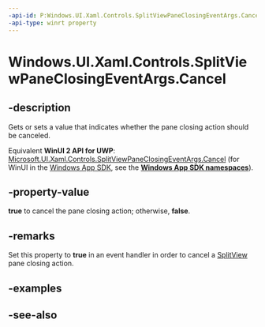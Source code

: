 ```yaml
---
-api-id: P:Windows.UI.Xaml.Controls.SplitViewPaneClosingEventArgs.Cancel
-api-type: winrt property
---
```


<!-- Property syntax
public bool Cancel { get;  set; }
-->

# Windows.UI.Xaml.Controls.SplitViewPaneClosingEventArgs.Cancel

## -description
Gets or sets a value that indicates whether the pane closing action should be canceled.

Equivalent **WinUI 2 API for UWP**: [Microsoft.UI.Xaml.Controls.SplitViewPaneClosingEventArgs.Cancel](/windows/winui/api/microsoft.ui.xaml.controls.splitviewpaneclosingeventargs.cancel) (for WinUI in the [Windows App SDK](/windows/apps/windows-app-sdk/), see the **[Windows App SDK namespaces](/windows/windows-app-sdk/api/winrt/)**).

## -property-value
**true** to cancel the pane closing action; otherwise, **false**.

## -remarks
Set this property to **true** in an event handler in order to cancel a [SplitView](splitview.md) pane closing action.

## -examples

## -see-also
